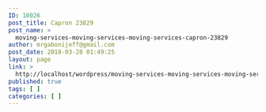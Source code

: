 ```yaml
---
ID: 10026
post_title: Capron 23829
post_name: >
  moving-services-moving-services-moving-services-capron-23829
author: mrgabonijeff@gmail.com
post_date: 2018-03-28 01:49:25
layout: page
link: >
  http://localhost/wordpress/moving-services-moving-services-moving-services-capron-23829/
published: true
tags: [ ]
categories: [ ]
---
```


